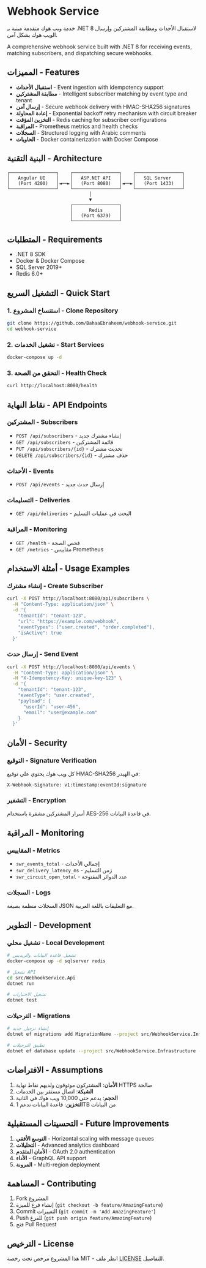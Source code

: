 # Webhook Service

خدمة ويب هوك متقدمة مبنية بـ .NET 8 لاستقبال الأحداث ومطابقة المشتركين وإرسال الويب هوك بشكل آمن.

A comprehensive webhook service built with .NET 8 for receiving events, matching subscribers, and dispatching secure webhooks.

## المميزات - Features

- **استقبال الأحداث** - Event ingestion with idempotency support
- **مطابقة المشتركين** - Intelligent subscriber matching by event type and tenant
- **إرسال آمن** - Secure webhook delivery with HMAC-SHA256 signatures
- **إعادة المحاولة** - Exponential backoff retry mechanism with circuit breaker
- **التخزين المؤقت** - Redis caching for subscriber configurations
- **المراقبة** - Prometheus metrics and health checks
- **السجلات** - Structured logging with Arabic comments
- **الحاويات** - Docker containerization with Docker Compose

## البنية التقنية - Architecture

```
┌─────────────────┐    ┌─────────────────┐    ┌─────────────────┐
│   Angular UI    │    │   ASP.NET API   │    │   SQL Server    │
│   (Port 4200)   │◄──►│   (Port 8080)   │◄──►│   (Port 1433)   │
└─────────────────┘    └─────────────────┘    └─────────────────┘
                              │
                              ▼
                       ┌─────────────────┐
                       │      Redis      │
                       │   (Port 6379)   │
                       └─────────────────┘
```

## المتطلبات - Requirements

- .NET 8 SDK
- Docker & Docker Compose
- SQL Server 2019+
- Redis 6.0+

## التشغيل السريع - Quick Start

### 1. استنساخ المشروع - Clone Repository
```bash
git clone https://github.com/BahaaEbraheem/webhook-service.git
cd webhook-service
```

### 2. تشغيل الخدمات - Start Services
```bash
docker-compose up -d
```

### 3. التحقق من الصحة - Health Check
```bash
curl http://localhost:8080/health
```

## نقاط النهاية - API Endpoints

### المشتركين - Subscribers
- `POST /api/subscribers` - إنشاء مشترك جديد
- `GET /api/subscribers` - قائمة المشتركين
- `PUT /api/subscribers/{id}` - تحديث مشترك
- `DELETE /api/subscribers/{id}` - حذف مشترك

### الأحداث - Events
- `POST /api/events` - إرسال حدث جديد

### التسليمات - Deliveries
- `GET /api/deliveries` - البحث في عمليات التسليم

### المراقبة - Monitoring
- `GET /health` - فحص الصحة
- `GET /metrics` - مقاييس Prometheus

## أمثلة الاستخدام - Usage Examples

### إنشاء مشترك - Create Subscriber
```bash
curl -X POST http://localhost:8080/api/subscribers \
  -H "Content-Type: application/json" \
  -d '{
    "tenantId": "tenant-123",
    "url": "https://example.com/webhook",
    "eventTypes": ["user.created", "order.completed"],
    "isActive": true
  }'
```

### إرسال حدث - Send Event
```bash
curl -X POST http://localhost:8080/api/events \
  -H "Content-Type: application/json" \
  -H "X-Idempotency-Key: unique-key-123" \
  -d '{
    "tenantId": "tenant-123",
    "eventType": "user.created",
    "payload": {
      "userId": "user-456",
      "email": "user@example.com"
    }
  }'
```

## الأمان - Security

### التوقيع - Signature Verification
كل ويب هوك يحتوي على توقيع HMAC-SHA256 في الهيدر:
```
X-Webhook-Signature: v1:timestamp:eventId:signature
```

### التشفير - Encryption
أسرار المشتركين مشفرة باستخدام AES-256 في قاعدة البيانات.

## المراقبة - Monitoring

### المقاييس - Metrics
- `swr_events_total` - إجمالي الأحداث
- `swr_delivery_latency_ms` - زمن التسليم
- `swr_circuit_open_total` - عدد الدوائر المفتوحة

### السجلات - Logs
السجلات منظمة بصيغة JSON مع التعليقات باللغة العربية.

## التطوير - Development

### تشغيل محلي - Local Development
```bash
# تشغيل قاعدة البيانات والريديس
docker-compose up -d sqlserver redis

# تشغيل API
cd src/WebhookService.Api
dotnet run

# تشغيل الاختبارات
dotnet test
```

### الترحيلات - Migrations
```bash
# إنشاء ترحيل جديد
dotnet ef migrations add MigrationName --project src/WebhookService.Infrastructure --startup-project src/WebhookService.Api

# تطبيق الترحيلات
dotnet ef database update --project src/WebhookService.Infrastructure --startup-project src/WebhookService.Api
```

## الافتراضات - Assumptions

1. **الأمان**: المشتركون موثوقون ولديهم نقاط نهاية HTTPS صالحة
2. **الشبكة**: اتصال مستقر بين الخدمات
3. **الحجم**: يدعم حتى 10,000 ويب هوك في الثانية
4. **التخزين**: قاعدة البيانات تدعم 1TB من البيانات

## التحسينات المستقبلية - Future Improvements

1. **التوسع الأفقي** - Horizontal scaling with message queues
2. **التحليلات** - Advanced analytics dashboard
3. **الأمان المتقدم** - OAuth 2.0 authentication
4. **الأداء** - GraphQL API support
5. **المرونة** - Multi-region deployment

## المساهمة - Contributing

1. Fork المشروع
2. إنشاء فرع للميزة (`git checkout -b feature/AmazingFeature`)
3. Commit التغييرات (`git commit -m 'Add AmazingFeature'`)
4. Push للفرع (`git push origin feature/AmazingFeature`)
5. فتح Pull Request

## الترخيص - License

هذا المشروع مرخص تحت رخصة MIT - انظر ملف [LICENSE](LICENSE) للتفاصيل.
